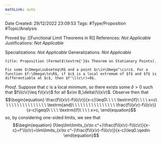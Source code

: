 ```yaml
---
mathLink: auto
---
```


<div class="topSpace"></div>

Date Created: 29/12/2022 23:09:53
Tags: #Type/Proposition #Topic/Analysis

Proved by: [[Functional Limit Theorems in R]]
References: _Not Applicable_
Justifications: _Not Applicable_

Specializations: _Not Applicable_
Generalizations: _Not Applicable_

``` ad-Proposition
title: Proposition (Fermat$\textrm{'}$s Theorem on Stationary Points).

Fix some $\Omega\subseteq\R$ and a point $c\in\Omega^\circ$. For a function $f:\Omega\to\R$, if $c$ is a local extremum of $f$ and $f$ is differentiable at $c$, then $f'\l(c\r)=0$.

```

_Proof_. Suppose that $c$ is a local minimum, so there exists some $\delta>0$ such that $f\l(c\r)\leq f\l(x\r)$ for all $x\in B_\delta\!\l(x\r)$. Observe then that
$$\begin{equation}
    \frac{f\l(x\r)-f\l(c\r)}{x-c}\leq0\ \ \ \ \textrm{if}\ \ \ \ x<c\ \ \ \ \ \ \ \ \ \ \ \ \ \ \ \ \textrm{and}\ \ \ \ \ \ \ \ \ \ \ \ \ \ \ \ \frac{f\l(x\r)-f\l(c\r)}{x-c}\geq0\ \ \ \ \textrm{if}\ \ \ \ x>c,
\end{equation}$$
so, by considering one-sided limits, we see that
$$\begin{equation}
    0\leq\lim\limits_{x\to c^+}\frac{f\l(x\r)-f\l(c\r)}{x-c}=f'\l(c\r)=\lim\limits_{x\to c^-}\frac{f\l(x\r)-f\l(c\r)}{x-c}\leq0.\qedin
\end{equation}$$
